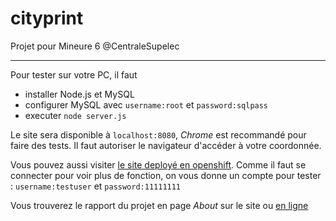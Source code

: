 # cityprint
Projet pour Mineure 6 @CentraleSupelec

---
Pour tester sur votre PC, il faut

- installer Node.js et MySQL
- configurer MySQL avec ```username:root``` et ```password:sqlpass```
- executer ```node server.js```

Le site sera disponible à ```localhost:8080```, *Chrome* est recommandé pour faire des tests. Il faut autoriser le navigateur d'accéder à votre coordonnée.

Vous pouvez aussi visiter [le site deployé en openshift](http://cityprint-thierry.rhcloud.com). Comme il faut se connecter pour voir plus de fonction, on vous donne un compte pour tester : ```username:testuser``` et ```password:11111111```

Vous trouverez le rapport du projet en page *About* sur le site ou [en ligne](http://cityprint-thierry.rhcloud.com/about)